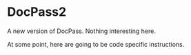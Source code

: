 # DocPass2

A new version of DocPass. Nothing interesting here.

At some point, here are going to be code specific instructions.